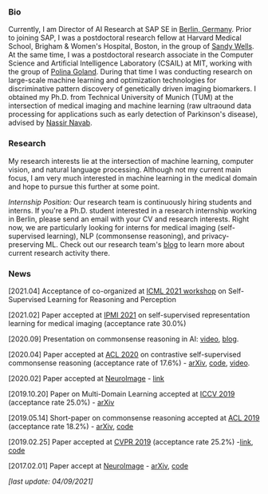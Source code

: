

### Bio  

Currently, I am Director of AI Research at SAP SE in [Berlin, Germany](https://www.google.com/maps/dir/52.5467648,13.4660096/SAP+Münzstr+15/@52.5365216,13.4064717,13z/data=!3m1!4b1!4m9!4m8!1m1!4e1!1m5!1m1!1s0x47a851e1dab74057:0xae8d4cd859f4c58a!2m2!1d13.406999!2d52.5242668).
Prior to joining SAP, I was a postdoctoral research fellow at Harvard Medical School, Brigham & Women's Hospital, Boston, in the group of [Sandy Wells](https://lmi.med.harvard.edu/people/william-wells). At the same time, I was a postdoctoral research associate in the Computer Science and Artificial Intelligence Laboratory (CSAIL) at MIT, working with the group of [Polina Goland](https://people.csail.mit.edu/polina/index.html). During that time I was conducting research on large-scale machine learning and optimization technologies for discriminative pattern discovery of genetically driven imaging biomarkers.
I obtained my Ph.D. from Technical University of Munich (TUM) at the intersection of medical imaging and machine learning (raw ultraound data processing for applications such as early detection of Parkinson's disease), advised by [Nassir Navab](http://campar.in.tum.de/Main/NassirNavab).

### Research

My research interests lie at the intersection of machine learning, computer vision, and natural language processing. Although not my current main focus, I am very much interested in machine learning in the medical domain and hope to pursue this further at some point.

*Internship Position:* Our research team is continuously hiring students and interns. If you're a Ph.D. student interested in a research internship working in Berlin, please send an email with your CV and research interests. Right now, we are particularly looking for interns for medical imaging (self-supervised learning), NLP (commonsense reasoning), and privacy-preserving ML. Check out our research team's [blog](https://medium.com/sap-machine-learning-research) to learn more about current research activity there.

### News

[2021.04] Acceptance of co-organized at [ICML 2021 workshop](https://icml21ssl.github.io/index.html) on Self-Supervised Learning for Reasoning and Perception 

[2021.02] Paper accepted at [IPMI 2021](https://ipmi2021.org/) on self-supervised representation learning for medical imaging (acceptance rate 30.0%)

[2020.09] Presentation on commonsense reasoning in AI: [video](https://youtu.be/AdA6aJpxFfM?t=2457), [blog](https://medium.com/sap-machine-learning-research/common-sense-still-not-common-in-ai-9d68f431e17f?source=friends_link&sk=667a5243eba0e5c19b28941ce8bd1082).

[2020.04] Paper accepted at [ACL 2020](https://acl2020.org/) on contrastive self-supervised commonsense reasoning (acceptance rate of 17.6%) - [arXiv](https://arxiv.org/abs/2005.00669), [code](https://github.com/SAP-samples/acl2019-commonsense-reasoning), [video](http://slideslive.com/38929108).

[2020.02] Paper accepted at  [NeuroImage](https://www.journals.elsevier.com/neuroimage) - [link](https://www.sciencedirect.com/science/article/pii/S2213158220300231)

[2019.10.20] Paper on Multi-Domain Learning accepted at [ICCV 2019](http://iccv2019.thecvf.com/) (acceptance rate 25.0%) - [arXiv](https://arxiv.org/abs/1905.06242)

[2019.05.14] Short-paper on commonsense reasoning accepted at [ACL 2019](http://www.acl2019.org/EN/index.xhtml) (acceptance rate 18.2%) - [arXiv](https://arxiv.org/abs/1905.13497), [code](https://github.com/SAP-samples/acl2019-commonsense-reasoning)

[2019.02.25] Paper accepted at [CVPR 2019](http://cvpr2019.thecvf.com/) (acceptance rate 25.2%) -[link](http://openaccess.thecvf.com/content_CVPR_2019/html/Ostapenko_Learning_to_Remember_A_Synaptic_Plasticity_Driven_Framework_for_Continual_CVPR_2019_paper.html), [code](https://github.com/SAP/machine-learning-dgm)

[2017.02.01] Paper accept at [NeuroImage](https://www.journals.elsevier.com/neuroimage) - [arXiv](https://arxiv.org/abs/1702.08192), [code](https://github.com/TJKlein/DeepNAT)


*[last update: 04/09/2021]*
